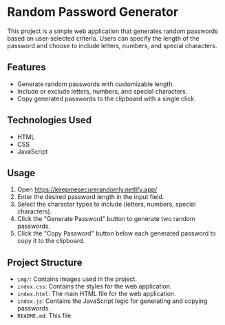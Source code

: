 # Random Password Generator

This project is a simple web application that generates random passwords based on user-selected criteria. Users can specify the length of the password and choose to include letters, numbers, and special characters.

## Features

- Generate random passwords with customizable length.
- Include or exclude letters, numbers, and special characters.
- Copy generated passwords to the clipboard with a single click.

## Technologies Used

- HTML
- CSS
- JavaScript

## Usage

1. Open https://keepmesecurerandomly.netlify.app/
2. Enter the desired password length in the input field.
3. Select the character types to include (letters, numbers, special characters).
4. Click the "Generate Password" button to generate two random passwords.
5. Click the "Copy Password" button below each generated password to copy it to the clipboard.

## Project Structure

- `img/`: Contains images used in the project.
- `index.css`: Contains the styles for the web application.
- `index.html`: The main HTML file for the web application.
- `index.js`: Contains the JavaScript logic for generating and copying passwords.
- `README.md`: This file.
